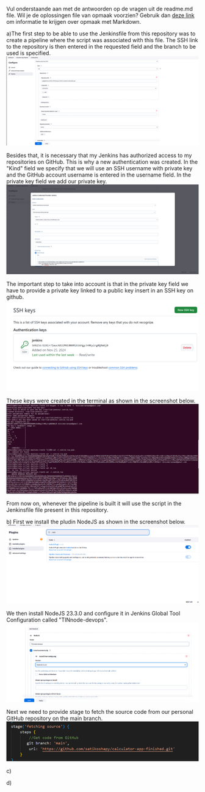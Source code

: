 Vul onderstaande aan met de antwoorden op de vragen uit de readme.md file. Wil je de oplossingen file van opmaak voorzien? Gebruik dan [deze link](https://github.com/adam-p/markdown-here/wiki/Markdown-Cheatsheet) om informatie te krijgen over
opmaak met Markdown.


a)The first step to be able to use the Jenkinsfile from this repository was to create a pipeline where the script was associated with this file. 
The SSH link to the repository is then entered in the requested field and the branch to be used is specified.
![Screenshot van new Pipeline](img/Pipeline-script-with-SCM.png)

Besides that, it is necessary that my Jenkins has authorized access to my repositories on GitHub. This is why a new authentication was created.
In the "Kind" field we specify that we will use an SSH username with private key and the GitHub account username is entered in the username field.
In the private key field we add our private key.
![Screenshot van new Jenkins Credential](img/New-credential-jenkins.png)

The important step to take into account is that in the private key field we have to provide a private key linked to a public key insert in an SSH key on github.
![Screenshot van new SSh key gitHub](img/SSH-GitHub.png)

These keys were created in the terminal as shown in the screenshot below.
![Screenshot van Public and Private key](img/Public-and-private-key.png)

From now on, whenever the pipeline is built it will use the script in the Jenkinsfile file present in this repository.

b) 
First we install the pludin NodeJS as shown in the screenshot below.
![Screenshot van NodeJSPlugin](img/NodeJsPlugin.png)

We then install NodeJS 23.3.0 and configure it in Jenkins Global Tool Configuration called "TINnode-devops".
![Screenshot van NodeJS Configuratie in TINnode-devops](img/New-NodeJs.png)

Next we need to provide stage to fetch the source code from our personal GitHub repository on the main branch.
![Screenshot van Jenkins file stage](img/stage_getting_source_from_github.png)



c)


d)

